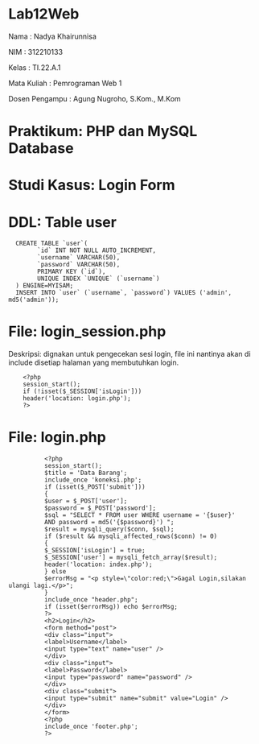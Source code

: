 # Lab12Web

Nama            : Nadya Khairunnisa

NIM             : 312210133

Kelas           : TI.22.A.1

Mata Kuliah     : Pemrograman Web 1

Dosen Pengampu  : Agung Nugroho, S.Kom., M.Kom

# Praktikum: PHP dan MySQL Database

# Studi Kasus: Login Form

# DDL: Table user

      CREATE TABLE `user`(
            `id` INT NOT NULL AUTO_INCREMENT,
            `username` VARCHAR(50),
            `password` VARCHAR(50),
            PRIMARY KEY (`id`),
            UNIQUE INDEX `UNIQUE` (`username`)
      ) ENGINE=MYISAM;
      INSERT INTO `user` (`username`, `password`) VALUES ('admin', md5('admin'));

# File: login_session.php

Deskripsi: dignakan untuk pengecekan sesi login, file ini nantinya akan di include disetiap halaman yang membutuhkan login.

        <?php
        session_start();
        if (!isset($_SESSION['isLogin']))
        header('location: login.php');
        ?>

# File: login.php

              <?php
              session_start();
              $title = 'Data Barang';
              include_once 'koneksi.php';
              if (isset($_POST['submit']))
              {
              $user = $_POST['user'];
              $password = $_POST['password'];
              $sql = "SELECT * FROM user WHERE username = '{$user}'
              AND password = md5('{$password}') ";
              $result = mysqli_query($conn, $sql);
              if ($result && mysqli_affected_rows($conn) != 0)
              {
              $_SESSION['isLogin'] = true;
              $_SESSION['user'] = mysqli_fetch_array($result);
              header('location: index.php');
              } else
              $errorMsg = "<p style=\"color:red;\">Gagal Login,silakan ulangi lagi.</p>";
              }
              include_once "header.php";
              if (isset($errorMsg)) echo $errorMsg;
              ?>
              <h2>Login</h2>
              <form method="post">
              <div class="input">
              <label>Username</label>
              <input type="text" name="user" />
              </div>
              <div class="input">
              <label>Password</label>
              <input type="password" name="password" />
              </div>
              <div class="submit">
              <input type="submit" name="submit" value="Login" />
              </div>
              </form>
              <?php
              include_once 'footer.php';
              ?>
